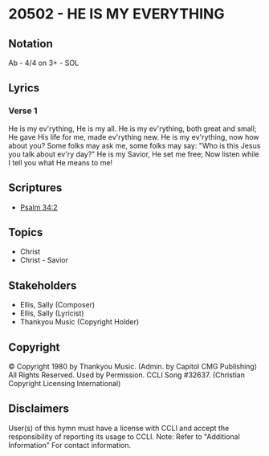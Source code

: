 # 20502 - HE IS MY EVERYTHING

## Notation

Ab - 4/4 on 3+ - SOL

## Lyrics

### Verse 1

He is my ev'rything, He is my all. He is my ev'rything, both great and small; He gave His life for me, made ev'rything new. He is my ev'rything, now how about you? Some folks may ask me, some folks may say: "Who is this Jesus you talk about ev'ry day?" He is my Savior, He set me free; Now listen while I tell you what He means to me!


## Scriptures

- [Psalm 34:2](https://www.biblegateway.com/passage/?search=Psalm%2034%3A2)

## Topics

- Christ
- Christ - Savior

## Stakeholders

- Ellis, Sally (Composer)
- Ellis, Sally (Lyricist)
- Thankyou Music (Copyright Holder)

## Copyright

© Copyright 1980 by Thankyou Music. (Admin. by Capitol CMG Publishing) All Rights Reserved. Used by Permission. CCLI Song #32637.
(Christian Copyright Licensing International)

## Disclaimers

User(s) of this hymn must have a license with CCLI and accept the responsibility of reporting its usage to CCLI.
Note: Refer to "Additional Information" For contact information.

